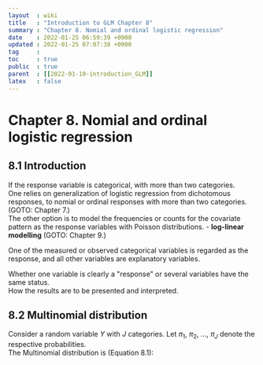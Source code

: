 ```yaml
---
layout  : wiki
title   : "Introduction to GLM Chapter 8"
summary : "Chapter 8. Nomial and ordinal logistic regression"
date    : 2022-01-25 06:59:39 +0900
updated : 2022-01-25 07:07:38 +0900
tag     : 
toc     : true
public  : true
parent  : [[2022-01-10-introduction_GLM]]
latex   : false
---
```


 # Chapter 8. Nomial and ordinal logistic regression

## 8.1 Introduction

If the response variable is categorical, with more than two categories.  
One relies on generalization of logistic regression from dichotomous responses, to nomial or ordinal responses with more than two categories. (GOTO: Chapter 7.)  
The other option is to model the frequencies or counts for the covariate pattern as the response variables with Poisson distributions. - **log-linear modelling** (GOTO: Chapter 9.)  

One of the measured or observed categorical variables is regarded as the response, and all other variables are explanatory variables.  

Whether one variable is clearly a "response" or several variables have the same status.  
How the results are to be presented and interpreted.

## 8.2 Multinomial distribution

Consider a random variable $Y$ with $J$ categories. Let $\pi_1$, $\pi_2$, ..., $\pi_J$ denote the respective probabilities.  
The Multinomial distribution is (Equation 8.1):  

